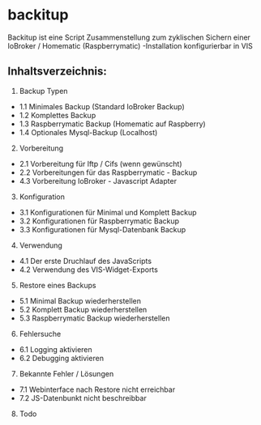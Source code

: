 # backitup

Backitup ist eine Script Zusammenstellung zum zyklischen Sichern einer IoBroker / Homematic (Raspberrymatic) -Installation konfigurierbar in VIS 

## Inhaltsverzeichnis:
1. Backup Typen
  - 1.1 Minimales Backup (Standard IoBroker Backup)
  - 1.2 Komplettes Backup
  - 1.3 Raspberrymatic Backup (Homematic auf Raspberry)
  - 1.4 Optionales Mysql-Backup (Localhost) 
2. Vorbereitung
  - 2.1 Vorbereitung für lftp / Cifs (wenn gewünscht)
  - 2.2 Vorbereitungen für das Raspberrymatic - Backup
  - 4.3 Vorbereitung IoBroker - Javascript Adapter
3. Konfiguration
  - 3.1 Konfigurationen für Minimal und Komplett Backup
  - 3.2 Konfigurationen für Raspberrymatic Backup
  - 3.3 Konfigurationen für Mysql-Datenbank Backup
4. Verwendung
  - 4.1 Der erste Druchlauf des JavaScripts
  - 4.2 Verwendung des VIS-Widget-Exports
5. Restore eines Backups
  - 5.1 Minimal Backup wiederherstellen
  - 5.2 Komplett Backup wiederherstellen
  - 5.3 Raspberrymatic Backup wiederherstellen
6. Fehlersuche
  - 6.1 Logging aktivieren
  - 6.2 Debugging aktivieren
7. Bekannte Fehler / Lösungen
  - 7.1 Webinterface nach Restore nicht erreichbar
  - 7.2 JS-Datenbunkt nicht beschreibbar
8. Todo

